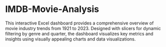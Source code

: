 # IMDB-Movie-Analysis
This interactive Excel dashboard provides a comprehensive overview of movie industry trends from 1921 to 2023. Designed with slicers for dynamic filtering by genre and quarter, the dashboard visualizes key metrics and insights using visually appealing charts and data visualizations.
